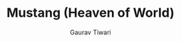 ---
title: Mustang (Heaven of World)
layout: post
author: Gaurav Tiwari
categories:
  - Travel
summary: My Travel Vlog of Mustang
thumbnail: posts/useful-tools.jpg
---